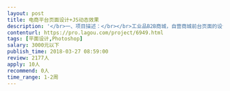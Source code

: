 ```yaml
---                
layout: post       
title: 电商平台页面设计+JS动态效果           
description: '</br>一、项目描述：</br></br>工业品B2B商城，自营商城前台页面的设计和产品详情页的设计。具体可电话联系描述。</br>二、主要功能点：</br>做前台页面+切图JS动态效果</br>三、可参考产品：</br>震坤行工业超市   http://www.zkh360.com/</br>网易严选   http://you.163.com/</br></br>四、人员要求：</br></br>良好的沟通能力和创新精神</br>'     
contenturl: https://pro.lagou.com/project/6949.html      
tags: [平面设计,Photoshop]            
salary: 3000元以下          
publish_time: 2018-03-27 08:59:00         
review: 2177人                   
apply: 10人                   
recommend: 0人                   
time_range: 1-2周              
---                 
```

